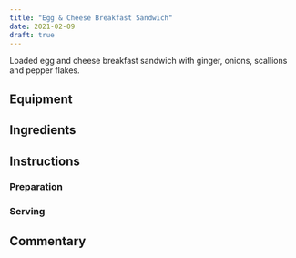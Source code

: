 ```yaml
---
title: "Egg & Cheese Breakfast Sandwich"
date: 2021-02-09
draft: true
---
```


Loaded egg and cheese breakfast sandwich with ginger, onions, scallions and pepper flakes.

## Equipment

## Ingredients

## Instructions

### Preparation

### Serving

## Commentary


